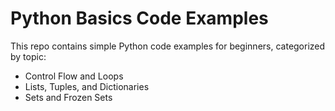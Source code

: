 # Python Basics Code Examples

This repo contains simple Python code examples for beginners, categorized by topic:
- Control Flow and Loops
- Lists, Tuples, and Dictionaries
- Sets and Frozen Sets